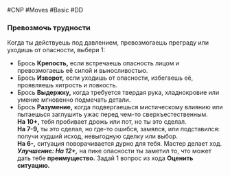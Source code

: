 #CNP #Moves #Basic #DD 

### Превозмочь трудности  
Когда ты действуешь под давлением, превозмогаешь преграду или уходишь от  опасности, выбери 1:  
-  Брось **Крепость,** если встречаешь опасность лицом и превозмогаешь её  силой и выносливостью.  
-  Брось **Изворот,** если уходишь от опасности, избегаешь её, проявляешь  хитрость и ловкость.  
-  Брось **Выдержку,** когда требуется твердая рука, хладнокровие или умение  мгновенно подмечать детали.  
-  Брось **Разумение,** когда подвергаешься мистическому влиянию или  пытаешься заглушить ужас перед чем-то сверхъестественным.  
**На 10+,** тебя пробивает дрожь или пот, но ты это сделал.  
**На 7-9,** ты это сделал, но где-то ошибся, замялся, или подставился: получи  худший исход, невыгодную сделку или выбор.  
**На 6-,** ситуация поворачивается дурно для тебя. Мастер делает ход.  
***Улучшение: На 12+,*** на пике опасности ты заметил то, что может дать тебе  **преимущество.** Задай 1 вопрос из хода **Оценить ситуацию.**  